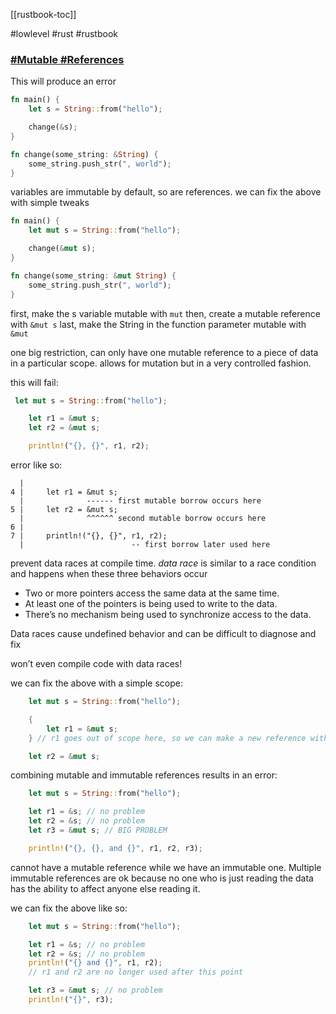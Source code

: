 [[rustbook-toc]]

#lowlevel #rust #rustbook 

### [#Mutable #References](https://doc.rust-lang.org/book/ch04-02-references-and-borrowing.html#mutable-references)  
This will produce an error
```rust
fn main() {
    let s = String::from("hello");

    change(&s);
}

fn change(some_string: &String) {
    some_string.push_str(", world");
}
```

variables are immutable by default, so are references.
we can fix the above with simple tweaks  

```rust
fn main() {
    let mut s = String::from("hello");

    change(&mut s);
}

fn change(some_string: &mut String) {
    some_string.push_str(", world");
}
```

first, make the s variable mutable with `mut`
then, create a mutable reference with `&mut s`
last, make the String in the function parameter mutable with `&mut`

one big restriction, can only have one mutable reference to a piece of data in a particular scope.
allows for mutation but in a very controlled fashion.

this will fail:
```rust
 let mut s = String::from("hello");

    let r1 = &mut s;
    let r2 = &mut s;

    println!("{}, {}", r1, r2);
```

error like so:
```console
  |
4 |     let r1 = &mut s;
  |              ------ first mutable borrow occurs here
5 |     let r2 = &mut s;
  |              ^^^^^^ second mutable borrow occurs here
6 | 
7 |     println!("{}, {}", r1, r2);
  |                        -- first borrow later used here
```

prevent data races at compile time. _data race_ is similar to a race condition and happens when these three behaviors occur

-   Two or more pointers access the same data at the same time.
-   At least one of the pointers is being used to write to the data.
-   There’s no mechanism being used to synchronize access to the data.

Data races cause undefined behavior and can be difficult to diagnose and fix

won’t even compile code with data races!

we can fix the above with a simple scope: 

```rust
    let mut s = String::from("hello");

    {
        let r1 = &mut s;
    } // r1 goes out of scope here, so we can make a new reference with no problems.

    let r2 = &mut s;
```

combining mutable and immutable references results in an error:

```rust
    let mut s = String::from("hello");

    let r1 = &s; // no problem
    let r2 = &s; // no problem
    let r3 = &mut s; // BIG PROBLEM

    println!("{}, {}, and {}", r1, r2, r3);
```

cannot have a mutable reference while we have an immutable one. Multiple immutable references are ok because no one who is just reading the data has the ability to affect anyone else reading it.  

we can fix the above like so: 
```rust
    let mut s = String::from("hello");

    let r1 = &s; // no problem
    let r2 = &s; // no problem
    println!("{} and {}", r1, r2);
    // r1 and r2 are no longer used after this point

    let r3 = &mut s; // no problem
    println!("{}", r3);
```
